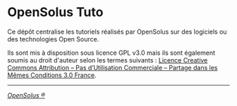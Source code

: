 OpenSolus Tuto
===============

Ce dépôt centralise les tutoriels réalisés par OpenSolus sur des logiciels ou des technologies Open Source.

Ils sont mis à disposition sous licence GPL v3.0 mais ils sont également soumis au droit d'auteur selon les termes suivants : [Licence Creative Commons Attribution – Pas d’Utilisation Commerciale – Partage dans les Mêmes Conditions 3.0 France](https://creativecommons.org/licenses/by-nc-sa/3.0/fr/).  

---

*[OpenSolus &reg;](https://opensolus.fr)*
